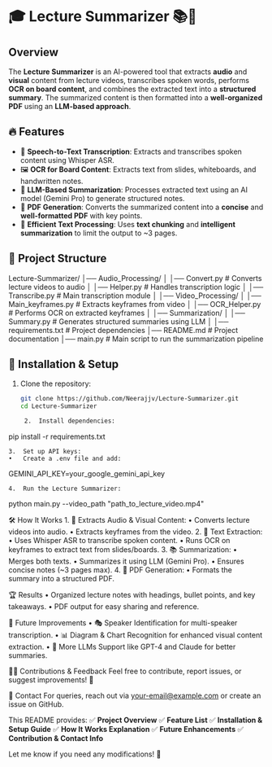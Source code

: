 # 🎓 Lecture Summarizer 📚🎤

## Overview
The **Lecture Summarizer** is an AI-powered tool that extracts **audio** and **visual** content from lecture videos, transcribes spoken words, performs **OCR on board content**, and combines the extracted text into a **structured summary**. The summarized content is then formatted into a **well-organized PDF** using an **LLM-based approach**.

## 🔥 Features
- 🎤 **Speech-to-Text Transcription**: Extracts and transcribes spoken content using Whisper ASR.
- 🖼️ **OCR for Board Content**: Extracts text from slides, whiteboards, and handwritten notes.
- 🤖 **LLM-Based Summarization**: Processes extracted text using an AI model (Gemini Pro) to generate structured notes.
- 📄 **PDF Generation**: Converts the summarized content into a **concise** and **well-formatted PDF** with key points.
- 🎯 **Efficient Text Processing**: Uses **text chunking** and **intelligent summarization** to limit the output to ~3 pages.

## 📂 Project Structure

Lecture-Summarizer/
│── Audio_Processing/
│   │── Convert.py  # Converts lecture videos to audio
│   │── Helper.py   # Handles transcription logic
│   │── Transcribe.py # Main transcription module
│
│── Video_Processing/
│   │── Main_keyframes.py  # Extracts keyframes from video
│   │── OCR_Helper.py      # Performs OCR on extracted keyframes
│
│── Summarization/
│   │── Summary.py  # Generates structured summaries using LLM
│
│── requirements.txt  # Project dependencies
│── README.md         # Project documentation
│── main.py           # Main script to run the summarization pipeline

## 🚀 Installation & Setup
1. Clone the repository:
   ```sh
   git clone https://github.com/Neerajjv/Lecture-Summarizer.git
   cd Lecture-Summarizer

	2.	Install dependencies:

pip install -r requirements.txt


	3.	Set up API keys:
	•	Create a .env file and add:

GEMINI_API_KEY=your_google_gemini_api_key


	4.	Run the Lecture Summarizer:

python main.py --video_path "path_to_lecture_video.mp4"



🛠️ How It Works
	1.	🎥 Extracts Audio & Visual Content:
	•	Converts lecture videos into audio.
	•	Extracts keyframes from the video.
	2.	📝 Text Extraction:
	•	Uses Whisper ASR to transcribe spoken content.
	•	Runs OCR on keyframes to extract text from slides/boards.
	3.	📚 Summarization:
	•	Merges both texts.
	•	Summarizes it using LLM (Gemini Pro).
	•	Ensures concise notes (~3 pages max).
	4.	📄 PDF Generation:
	•	Formats the summary into a structured PDF.

🏆 Results
	•	Organized lecture notes with headings, bullet points, and key takeaways.
	•	PDF output for easy sharing and reference.

📝 Future Improvements
	•	🎭 Speaker Identification for multi-speaker transcription.
	•	📊 Diagram & Chart Recognition for enhanced visual content extraction.
	•	🧠 More LLMs Support like GPT-4 and Claude for better summaries.

👨‍💻 Contributions & Feedback
Feel free to contribute, report issues, or suggest improvements! 🚀

📧 Contact
For queries, reach out via your-email@example.com or create an issue on GitHub.

This README provides:
✅ **Project Overview**
✅ **Feature List**
✅ **Installation & Setup Guide**
✅ **How It Works Explanation**
✅ **Future Enhancements**
✅ **Contribution & Contact Info**

Let me know if you need any modifications! 🚀